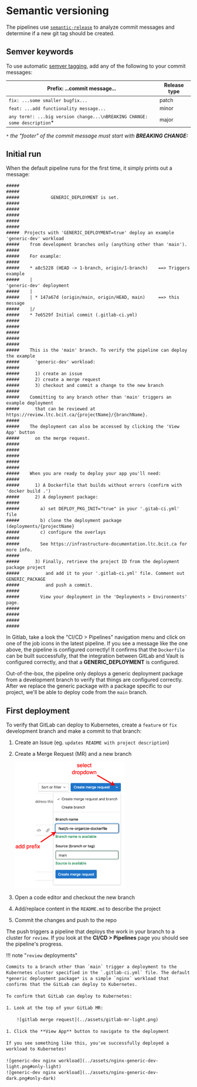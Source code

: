 # Semantic versioning

The pipelines use [`semantic-release`](https://semantic-release.gitbook.io/semantic-release/) to analyze commit messages and determine if a new git tag should be created.

## Semver keywords

To use automatic [semver tagging](https://semver.org/), add any of the following to your commit messages:

| **Prefix:** ...commit message...                                           | Release type  |
| ----------------------                                                     | ------------  |
| `fix: ...some smaller bugfix...`                                           | patch         |
| `feat: ...add functionality message...`                                    | minor         |
| `any term!: ...big version change...\nBREAKING CHANGE: some description`*  | major         |
`*` *the "footer" of the commit message must start with **BREAKING CHANGE:***

## Initial run

When the default pipeline runs for the first time, it simply prints out a message:

    #####
    #####
    #####            GENERIC_DEPLOYMENT is set.
    #####
    #####
    #####
    #####
    #####
    #####  Projects with 'GENERIC_DEPLOYMENT=true' deploy an example 'generic-dev' workload
    #####    from development branches only (anything other than 'main').
    #####
    #####    For example:
    #####
    #####    * a8c5228 (HEAD -> 1-branch, origin/1-branch)    ==> Triggers example 
    #####    |                                                     'generic-dev' deployment
    #####    |
    #####    | * 147a67d (origin/main, origin/HEAD, main)     ==> this message
    #####    |/  
    #####    * 7e6529f Initial commit (.gitlab-ci.yml)
    #####
    #####
    #####
    #####
    #####
    #####    This is the 'main' branch. To verify the pipeline can deploy the example
    #####      'generic-dev' workload:
    #####
    #####      1) create an issue
    #####      2) create a merge request
    #####      3) checkout and commit a change to the new branch
    #####
    #####    Committing to any branch other than 'main' triggers an example deployment 
    #####      that can be reviewed at https://review.ltc.bcit.ca/{projectName}/{branchName}.
    #####
    #####    The deployment can also be accessed by clicking the 'View App' button 
    #####      on the merge request.
    #####
    #####
    #####
    #####
    #####
    #####    When you are ready to deploy your app you'll need:
    #####
    #####      1) A Dockerfile that builds without errors (confirm with 'docker build .')
    #####      2) A deployment package:
    #####
    #####        a) set DEPLOY_PKG_INIT="true" in your '.gitab-ci.yml' file
    #####        b) clone the deployment package (deployments/{projectName}
    #####        c) configure the overlays
    #####
    #####        See https://infrastructure-documentation.ltc.bcit.ca for more info.
    #####
    #####      3) Finally, retrieve the project ID from the deployment package project
    #####          and add it to your '.gitlab-ci.yml' file. Comment out GENERIC_PACKAGE 
    #####          and push a commit.
    #####
    #####        View your deployment in the 'Deployments > Environments' page. 
    #####
    #####
    #####
    #####

In Gitlab, take a look the "CI/CD > Pipelines" navigation menu and click on one of the job icons in the latest pipeline. If you see a message like the one above, the pipeline is configured correctly! It confirms that the `Dockerfile` can be built successfully, that the integration between GitLab and Vault is configured correctly, and that a **GENERIC_DEPLOYMENT** is configured.

Out-of-the-box, the pipeline only deploys a generic deployment package from a development branch to verify that things are configured correctly. After we replace the generic package with a package specific to our project, we'll be able to deploy code from the `main` branch.

## First deployment

To verify that GitLab can deploy to Kubernetes, create a `feature` or `fix` development branch and make a commit to that branch:

1. Create an Issue (eg. `updates README with project description`)
2. Create a Merge Request (MR) and a new branch

    ![Create-MR-Branch](../assets/create-mr.png)

3. Open a code editor and checkout the new branch
4. Add/replace content in the `README.md` to describe the project
5. Commit the changes and push to the repo

The push triggers a pipeline that deploys the work in your branch to a cluster for `review`. If you look at the **CI/CD > Pipelines** page you should see the pipeline's progress.

!!! note "`review` deployments"

    Commits to a branch other than `main` trigger a deployment to the Kubernetes cluster specified in the `.gitlab-ci.yml` file. The default *generic deployment package* is a simple `nginx` workload that confirms that the GitLab can deploy to Kubernetes.

    To confirm that GitLab can deploy to Kubernetes:

    1. Look at the top of your GitLab MR:

        ![gitlab merge request](../assets/gitlab-mr-light.png)

    1. Click the **View App** button to navigate to the deployment

    If you see something like this, you've successfully deployed a workload to Kubernetes!

    ![generic-dev nginx workload](../assets/nginx-generic-dev-light.png#only-light)
    ![generic-dev nginx workload](../assets/nginx-generic-dev-dark.png#only-dark)
